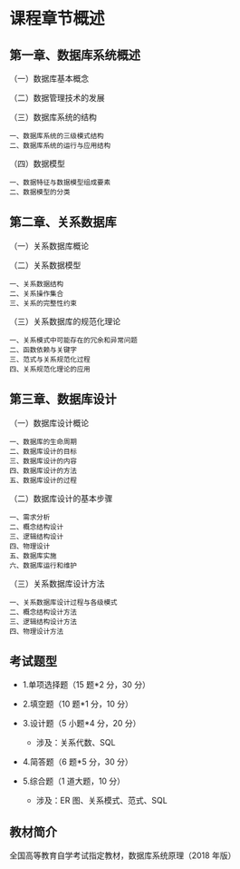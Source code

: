 # 课程章节概述

## 第一章、数据库系统概述

（一）数据库基本概念

（二）数据管理技术的发展

（三）数据库系统的结构

    一、数据库系统的三级模式结构
    二、数据库系统的运行与应用结构

（四）数据模型

    一、数据特征与数据模型组成要素
    二、数据模型的分类

## 第二章、关系数据库

（一）关系数据库概论

（二）关系数据模型

    一、关系数据结构
    二、关系操作集合
    三、关系的完整性约束

（三）关系数据库的规范化理论

    一、关系模式中可能存在的冗余和异常问题
    二、函数依赖与关键字
    三、范式与关系规范化过程
    四、关系规范化理论的应用

## 第三章、数据库设计

（一）数据库设计概论

    一、数据库的生命周期
    二、数据库设计的目标
    三、数据库设计的内容
    四、数据库设计的方法
    五、数据库设计的过程

（二）数据库设计的基本步骤

    一、需求分析
    二、概念结构设计
    三、逻辑结构设计
    四、物理设计
    五、数据库实施
    六、数据库运行和维护

（三）关系数据库设计方法

    一、关系数据库设计过程与各级模式
    二、概念结构设计方法
    三、逻辑结构设计方法
    四、物理设计方法

## 考试题型

- 1.单项选择题（15 题\*2 分，30 分）
- 2.填空题（10 题\*1 分，10 分）
- 3.设计题（5 小题\*4 分，20 分）

  - 涉及：关系代数、SQL

- 4.简答题（6 题\*5 分，30 分）
- 5.综合题（1 道大题，10 分）
  - 涉及：ER 图、关系模式、范式、SQL

## 教材简介

全国高等教育自学考试指定教材，数据库系统原理（2018 年版）
